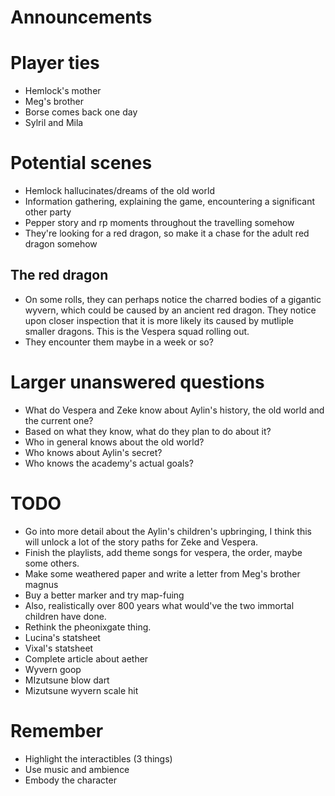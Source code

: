 # Announcements


# Player ties
- Hemlock's mother
- Meg's brother
- Borse comes back one day
- Sylril and Mila 

# Potential scenes

 - Hemlock hallucinates/dreams of the old world 
 - Information gathering, explaining the game, encountering a significant other party
 - Pepper story and rp moments throughout the travelling somehow
 - They're looking for a red dragon, so make it a chase for the adult red dragon somehow

## The red dragon
- On some rolls, they can perhaps notice the charred bodies of a gigantic wyvern, which could be caused by an ancient red dragon. They notice upon closer inspection that it is more likely its caused by mutliple smaller dragons. This is the Vespera squad rolling out. 
- They encounter them maybe in a week or so? 


# Larger unanswered questions

- What do Vespera and Zeke know about Aylin's history, the old world and the current one?
- Based on what they know, what do they plan to do about it? 
- Who in general knows about the old world? 
- Who knows about Aylin's secret?
- Who knows the academy's actual goals? 

# TODO


- Go into more detail about the Aylin's children's upbringing, I think this will unlock a lot of the story paths for Zeke and Vespera. 
- Finish the playlists, add theme songs for vespera, the order, maybe some others.
- Make some weathered paper and write a letter from Meg's brother magnus
- Buy a better marker and try map-fuing 
- Also, realistically over 800 years what would've the two immortal children have done.
- Rethink the pheonixgate thing. 
- Lucina's statsheet
- Vixal's statsheet
- Complete article about aether
- Wyvern goop
- MIzutsune blow dart
- Mizutsune wyvern scale hit

# Remember
- Highlight the interactibles (3 things)
- Use music and ambience 
- Embody the character